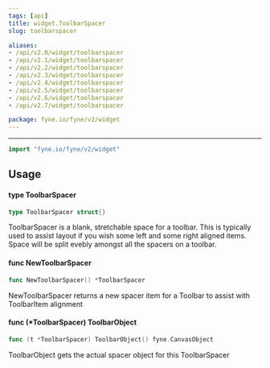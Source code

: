 ```yaml
---
tags: [api]
title: widget.ToolbarSpacer
slug: toolbarspacer

aliases:
- /api/v2.0/widget/toolbarspacer
- /api/v2.1/widget/toolbarspacer
- /api/v2.2/widget/toolbarspacer
- /api/v2.3/widget/toolbarspacer
- /api/v2.4/widget/toolbarspacer
- /api/v2.5/widget/toolbarspacer
- /api/v2.6/widget/toolbarspacer
- /api/v2.7/widget/toolbarspacer

package: fyne.io/fyne/v2/widget
---
```



---
```go
import "fyne.io/fyne/v2/widget"
```

## Usage

#### type ToolbarSpacer

```go
type ToolbarSpacer struct{}
```

ToolbarSpacer is a blank, stretchable space for a toolbar. This is typically used to assist layout if you wish some left and some right aligned items. Space will be split evebly amongst all the spacers on a toolbar.

#### func  NewToolbarSpacer

```go
func NewToolbarSpacer() *ToolbarSpacer
```
NewToolbarSpacer returns a new spacer item for a Toolbar to assist with ToolbarItem alignment

#### func (*ToolbarSpacer) ToolbarObject

```go
func (t *ToolbarSpacer) ToolbarObject() fyne.CanvasObject
```
ToolbarObject gets the actual spacer object for this ToolbarSpacer
